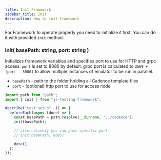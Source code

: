 ```yaml
---
title: Init Framework
sidebar_title: Init
description: How to init framework
---
```


For Framework to operate properly you need to initialize it first.
You can do it with provided `init` method.

### init( basePath: string, port: string )
Initializes framework variables and specifies port to use for HTTP and grpc access.
`port` is set to 8080 by default. grpc port is calculated to `3569 + (port - 8080)` to allow multiple instances
of emulator to be run in parallel.

- `basePath` - path to the folder holding all Cadence template files
- `port` - (optional) http port to use for access node

```javascript
import path from "path";
import { init } from "js-testing-framework";

describe("test setup", () => {
  beforeEach(async (done) => {
    const basePath = path.resolve(__dirname, "../cadence");
    init(basePath);

    // alternatively you can pass specific port
    // init(basePath, 8085)

    done();
  });
});
```